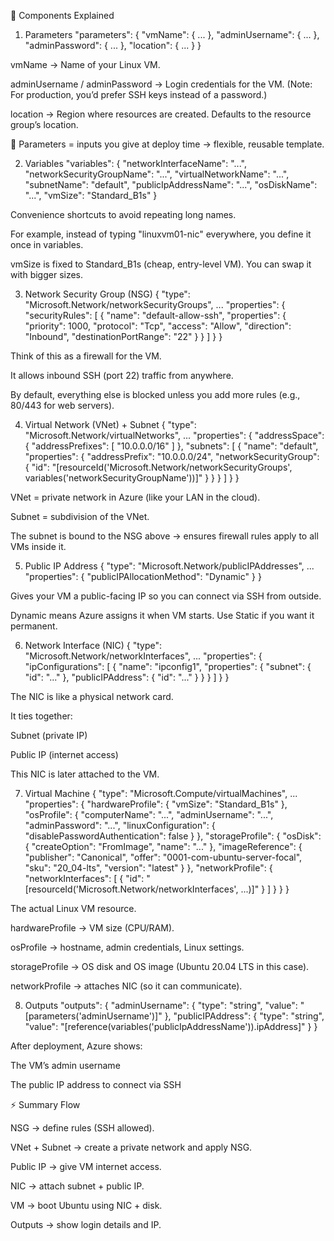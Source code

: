 🧱 Components Explained
1. Parameters
"parameters": {
  "vmName": { ... },
  "adminUsername": { ... },
  "adminPassword": { ... },
  "location": { ... }
}


vmName → Name of your Linux VM.

adminUsername / adminPassword → Login credentials for the VM. (Note: For production, you’d prefer SSH keys instead of a password.)

location → Region where resources are created. Defaults to the resource group’s location.

🔑 Parameters = inputs you give at deploy time → flexible, reusable template.

2. Variables
"variables": {
  "networkInterfaceName": "...",
  "networkSecurityGroupName": "...",
  "virtualNetworkName": "...",
  "subnetName": "default",
  "publicIpAddressName": "...",
  "osDiskName": "...",
  "vmSize": "Standard_B1s"
}


Convenience shortcuts to avoid repeating long names.

For example, instead of typing "linuxvm01-nic" everywhere, you define it once in variables.

vmSize is fixed to Standard_B1s (cheap, entry-level VM). You can swap it with bigger sizes.

3. Network Security Group (NSG)
{
  "type": "Microsoft.Network/networkSecurityGroups",
  ...
  "properties": {
    "securityRules": [
      {
        "name": "default-allow-ssh",
        "properties": {
          "priority": 1000,
          "protocol": "Tcp",
          "access": "Allow",
          "direction": "Inbound",
          "destinationPortRange": "22"
        }
      }
    ]
  }
}


Think of this as a firewall for the VM.

It allows inbound SSH (port 22) traffic from anywhere.

By default, everything else is blocked unless you add more rules (e.g., 80/443 for web servers).

4. Virtual Network (VNet) + Subnet
{
  "type": "Microsoft.Network/virtualNetworks",
  ...
  "properties": {
    "addressSpace": { "addressPrefixes": [ "10.0.0.0/16" ] },
    "subnets": [
      {
        "name": "default",
        "properties": {
          "addressPrefix": "10.0.0.0/24",
          "networkSecurityGroup": {
            "id": "[resourceId('Microsoft.Network/networkSecurityGroups', variables('networkSecurityGroupName'))]"
          }
        }
      }
    ]
  }
}


VNet = private network in Azure (like your LAN in the cloud).

Subnet = subdivision of the VNet.

The subnet is bound to the NSG above → ensures firewall rules apply to all VMs inside it.

5. Public IP Address
{
  "type": "Microsoft.Network/publicIPAddresses",
  ...
  "properties": { "publicIPAllocationMethod": "Dynamic" }
}


Gives your VM a public-facing IP so you can connect via SSH from outside.

Dynamic means Azure assigns it when VM starts. Use Static if you want it permanent.

6. Network Interface (NIC)
{
  "type": "Microsoft.Network/networkInterfaces",
  ...
  "properties": {
    "ipConfigurations": [
      {
        "name": "ipconfig1",
        "properties": {
          "subnet": { "id": "..." },
          "publicIPAddress": { "id": "..." }
        }
      }
    ]
  }
}


The NIC is like a physical network card.

It ties together:

Subnet (private IP)

Public IP (internet access)

This NIC is later attached to the VM.

7. Virtual Machine
{
  "type": "Microsoft.Compute/virtualMachines",
  ...
  "properties": {
    "hardwareProfile": { "vmSize": "Standard_B1s" },
    "osProfile": {
      "computerName": "...",
      "adminUsername": "...",
      "adminPassword": "...",
      "linuxConfiguration": { "disablePasswordAuthentication": false }
    },
    "storageProfile": {
      "osDisk": { "createOption": "FromImage", "name": "..." },
      "imageReference": {
        "publisher": "Canonical",
        "offer": "0001-com-ubuntu-server-focal",
        "sku": "20_04-lts",
        "version": "latest"
      }
    },
    "networkProfile": {
      "networkInterfaces": [
        { "id": "[resourceId('Microsoft.Network/networkInterfaces', ...)]" }
      ]
    }
  }
}


The actual Linux VM resource.

hardwareProfile → VM size (CPU/RAM).

osProfile → hostname, admin credentials, Linux settings.

storageProfile → OS disk and OS image (Ubuntu 20.04 LTS in this case).

networkProfile → attaches NIC (so it can communicate).

8. Outputs
"outputs": {
  "adminUsername": { "type": "string", "value": "[parameters('adminUsername')]" },
  "publicIPAddress": { "type": "string", "value": "[reference(variables('publicIpAddressName')).ipAddress]" }
}


After deployment, Azure shows:

The VM’s admin username

The public IP address to connect via SSH

⚡ Summary Flow

NSG → define rules (SSH allowed).

VNet + Subnet → create a private network and apply NSG.

Public IP → give VM internet access.

NIC → attach subnet + public IP.

VM → boot Ubuntu using NIC + disk.

Outputs → show login details and IP.